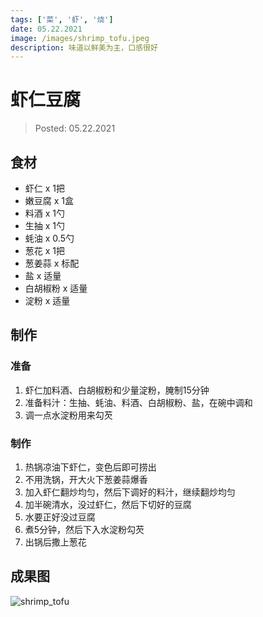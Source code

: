 ```yaml
---
tags: ['菜', '虾', '烧']
date: 05.22.2021
image: /images/shrimp_tofu.jpeg
description: 味道以鲜美为主，口感很好
---
```


# 虾仁豆腐

> Posted: 05.22.2021

<Tag />

## 食材

- 虾仁 x 1把
- 嫩豆腐 x 1盒
- 料酒 x 1勺
- 生抽 x 1勺
- 蚝油 x 0.5勺
- 葱花 x 1把
- 葱姜蒜 x 标配
- 盐 x 适量
- 白胡椒粉 x 适量
- 淀粉 x 适量

## 制作

### 准备

1. 虾仁加料酒、白胡椒粉和少量淀粉，腌制15分钟
2. 准备料汁：生抽、蚝油、料酒、白胡椒粉、盐，在碗中调和
3. 调一点水淀粉用来勾芡

### 制作

1. 热锅凉油下虾仁，变色后即可捞出
2. 不用洗锅，开大火下葱姜蒜爆香
3. 加入虾仁翻炒均匀，然后下调好的料汁，继续翻炒均匀
4. 加半碗清水，没过虾仁，然后下切好的豆腐
5. 水要正好没过豆腐
6. 煮5分钟，然后下入水淀粉勾芡
7. 出锅后撒上葱花

## 成果图

![shrimp_tofu](/images/shrimp_tofu.jpeg)

<Disqus />